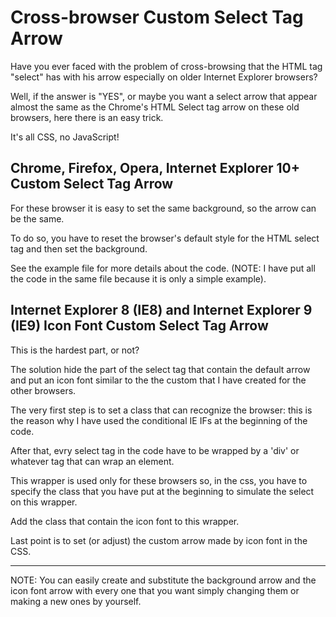 # Cross-browser Custom Select Tag Arrow

Have you ever faced with the problem of cross-browsing that the HTML tag "select" has with his arrow especially on older Internet Explorer browsers?

Well, if the answer is "YES", or maybe you want a select arrow that appear almost the same as the Chrome's HTML Select tag arrow on these old browsers, here there is an easy trick.

It's all CSS, no JavaScript!



## Chrome, Firefox, Opera, Internet Explorer 10+ Custom Select Tag Arrow

For these browser it is easy to set the same background, so the arrow can be the same.

To do so, you have to reset the browser's default style for the HTML select tag and then set the background.

See the example file for more details about the code.
(NOTE: I have put all the code in the same file because it is only a simple example).



## Internet Explorer 8 (IE8) and Internet Explorer 9 (IE9) Icon Font Custom Select Tag Arrow

This is the hardest part, or not?

The solution hide the part of the select tag that contain the default arrow and put an icon font similar to the the custom that I have created for the other browsers.

The very first step is to set a class that can recognize the browser: this is the reason why I have used the conditional IE IFs at the beginning of the code.

After that, evry select tag in the code have to be wrapped by a 'div' or whatever tag that can wrap an element.

This wrapper is used only for these browsers so, in the css, you have to specify the class that you have put at the beginning to simulate the select on this wrapper.

Add the class that contain the icon font to this wrapper.

Last point is to set (or adjust) the custom arrow made by icon font in the CSS.


----------

NOTE: You can easily create and substitute the background arrow and the icon font arrow with every one that you want simply changing them or making a new ones by yourself.
